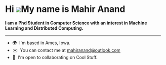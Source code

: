 Hi ![](https://user-images.githubusercontent.com/18350557/176309783-0785949b-9127-417c-8b55-ab5a4333674e.gif)My name is Mahir Anand
===================================================================================================================================

**I am a Phd Student in Computer Science with an interest in Machine Learning and Distributed Computing.**

---------------------------------------------

* 🌍  I'm based in Ames, Iowa.
* ✉️  You can contact me at [mahiranand@outlook.com](mailto:mahiranand@outlook.com)
* 🤝  I'm open to collaborating on Cool Stuff.
